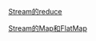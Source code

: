 


[Stream的reduce](/Senior_Java/jdk/Stream.reduce().md)

[Stream的Map和FlatMap](/Senior_Java/jdk/Stream的Map和FlatMap.md)

